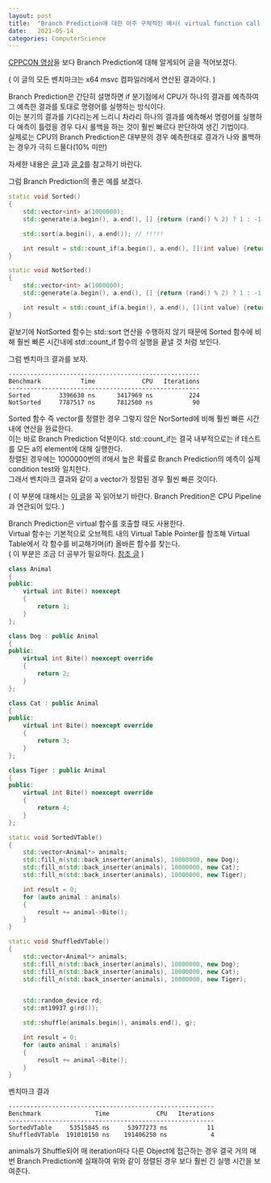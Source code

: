```yaml
---
layout: post
title:  "Branch Prediction에 대한 아주 구체적인 예시( virtual function call )"
date:   2021-05-14
categories: ComputerScience
---
```


[CPPCON 영상](https://youtu.be/BP6NxVxDQIs)을 보다 Branch Prediction에 대해 알게되어 글을 적어보겠다.     

( 이 글의 모든 벤치마크는 x64 msvc 컴파일러에서 연산된 결과이다. )        

Branch Prediction은 간단히 설명하면 if 분기점에서 CPU가 하나의 결과를 예측하여 그 예측한 결과를 토대로 명령어를 실행하는 방식이다.   
이는 분기의 결과를 기다리는게 느리니 차라리 하나의 결과를 예측해서 명령어를 실행하다 예측이 틀렸을 경우 다시 롤백을 하는 것이 훨씬 빠르다 판단하여 생긴 기법이다.        
실제로는 CPU의 Branch Prediction은 대부분의 경우 예측한대로 결과가 나와 롤백하는 경우가 극히 드물다(10% 미만)     

자세한 내용은 [글 1](https://stackoverflow.com/questions/11227809/why-is-processing-a-sorted-array-faster-than-processing-an-unsorted-array)과 [글 2](https://en.wikipedia.org/wiki/Branch_predictor)를 참고하기 바란다.      

그럼 Branch Prediction의 좋은 예를 보겠다. 

```c++
static void Sorted()
{
    std::vector<int> a(1000000);
    std::generate(a.begin(), a.end(), [] {return (rand() % 2) ? 1 : -1; });

    std::sort(a.begin(), a.end()); // !!!!!

    int result = std::count_if(a.begin(), a.end(), [](int value) {return value > 0; });
}

static void NotSorted()
{
    std::vector<int> a(1000000);
    std::generate(a.begin(), a.end(), [] {return (rand() % 2) ? 1 : -1; });

    int result = std::count_if(a.begin(), a.end(), [](int value) {return value > 0; });
}
```

겉보기에 NotSorted 함수는 std::sort 연산을 수행하지 않기 때문에 Sorted 함수에 비해 훨씬 빠른 시간내에 std::count_if 함수의 실행을 끝낼 것 처럼 보인다.     

그럼 벤치마크 결과를 보자.     
```
-----------------------------------------------------
Benchmark           Time             CPU   Iterations
-----------------------------------------------------
Sorted        3396630 ns      3417969 ns          224
NotSorted     7787517 ns      7812500 ns           90
```

Sorted 함수 즉 vector를 정렬한 경우 그렇지 않은 NorSorted에 비해 훨씬 빠른 시간내에 연산을 완료한다.   
이는 바로 Branch Prediction 덕분이다. std::count_if는 결국 내부적으로는 if 테스트를 모든 a의 element에 대해 실행한다.    
정렬된 경우에는 1000000번의 if에서 높은 확률로 Branch Prediction의 예측이 실제 condition test와 일치한다.     
그래서 벤치마크 결과와 같이 a vector가 정렬된 경우 훨씬 빠른 것이다.       

( 이 부분에 대해서는 [이 글](https://en.wikipedia.org/wiki/Branch_predictor)을 꼭 읽어보기 바란다. Branch Predition은 CPU Pipeline과 연관되어 있다. )

Branch Prediction은 virtual 함수를 호출할 때도 사용한다.    
Virtual 함수는 기본적으로 오브젝트 내의 Virtual Table Pointer를 참조해 Virtual Table에서 각 함수를 비교해가며(if) 올바른 함수를 찾는다.       
( 이 부분은 조금 더 공부가 필요하다. [참조 글](https://stackoverflow.com/questions/667634/what-is-the-performance-cost-of-having-a-virtual-method-in-a-c-class/667680) )      


```c++
class Animal
{
public:
    virtual int Bite() noexcept
    {
        return 1;
    }
};

class Dog : public Animal
{
public:
    virtual int Bite() noexcept override
    {
        return 2;
    }
};

class Cat : public Animal
{
public:
    virtual int Bite() noexcept override
    {
        return 3;
    }
};

class Tiger : public Animal
{
public:
    virtual int Bite() noexcept override
    {
        return 4;
    }
};

static void SortedVTable()
{
    std::vector<Animal*> animals;
    std::fill_n(std::back_inserter(animals), 10000000, new Dog);
    std::fill_n(std::back_inserter(animals), 10000000, new Cat);
    std::fill_n(std::back_inserter(animals), 10000000, new Tiger);

    int result = 0;
    for (auto animal : animals)
    {
        result += animal->Bite();
    }
}

static void ShuffledVTable()
{
    std::vector<Animal*> animals;
    std::fill_n(std::back_inserter(animals), 10000000, new Dog);
    std::fill_n(std::back_inserter(animals), 10000000, new Cat);
    std::fill_n(std::back_inserter(animals), 10000000, new Tiger);


    std::random_device rd;
    std::mt19937 g(rd());

    std::shuffle(animals.begin(), animals.end(), g);

    int result = 0;
    for (auto animal : animals)
    {
        result += animal->Bite();
    }
}
```

벤치마크 결과      
```
---------------------------------------------------------
Benchmark               Time             CPU   Iterations
---------------------------------------------------------
SortedVTable     53515845 ns     53977273 ns           11
ShuffledVTable  191010150 ns    191406250 ns            4
```

animals가 Shuffle되어 매 iteration마다 다른 Object에 접근하는 경우 결국 거의 매번 Branch Prediction에 실패하여 위와 같이 정렬된 경우 보다 훨씬 긴 실행 시간을 보여준다.       
